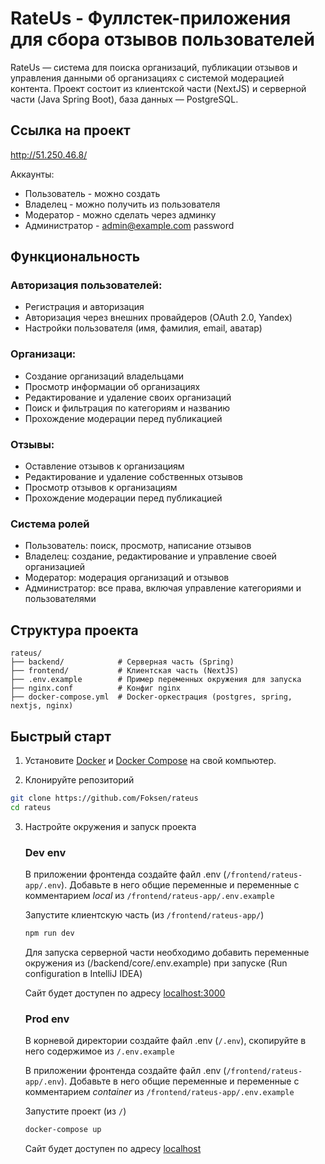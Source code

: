 # RateUs - Фуллстек-приложения для сбора отзывов пользователей

RateUs — система для поиска организаций, публикации отзывов и управления данными об организациях с системой модерацией контента. Проект состоит из клиентской части (NextJS) и серверной части (Java Spring Boot), база данных — PostgreSQL.

## Ссылка на проект

http://51.250.46.8/

Аккаунты:

* Пользователь - можно создать
* Владелец - можно получить из пользователя
* Модератор - можно сделать через админку
* Администратор - admin@example.com password

## Функциональность

### Авторизация пользователей:

- Регистрация и авторизация
- Авторизация через внешних провайдеров (OAuth 2.0, Yandex)
- Настройки пользователя (имя, фамилия, email, аватар)

### Организаци:

- Создание организаций владельцами
- Просмотр информации об организациях
- Редактирование и удаление своих организаций
- Поиск и фильтрация по категориям и названию
- Прохождение модерации перед публикацией

### Отзывы:

- Оставление отзывов к организациям
- Редактирование и удаление собственных отзывов
- Просмотр отзывов к организациям
- Прохождение модерации перед публикацией

### Система ролей

- Пользователь: поиск, просмотр, написание отзывов
- Владелец: создание, редактирование и управление своей организацией
- Модератор: модерация организаций и отзывов
- Администратор: все права, включая управление категориями и пользователями

## Структура проекта

```
rateus/
├── backend/            # Серверная часть (Spring)
├── frontend/           # Клиентская часть (NextJS)
├── .env.example        # Пример переменных окружения для запуска
├── nginx.conf          # Конфиг nginx
├── docker-compose.yml  # Docker-оркестрация (postgres, spring, nextjs, nginx)
```

## Быстрый старт

1. Установите [Docker](https://docs.docker.com/get-docker/) и [Docker Compose](https://docs.docker.com/compose/install/) на свой компьютер.

2. Клонируйте репозиторий

```bash
git clone https://github.com/Foksen/rateus
cd rateus
```

3. Настройте окружения и запуск проекта

   ### Dev env

   В приложении фронтенда создайте файл .env (`/frontend/rateus-app/.env`). Добавьте в него общие переменные и переменные с комментарием _local_ из `/frontend/rateus-app/.env.example`

   Запустите клиентскую часть (из `/frontend/rateus-app/`)

   ```bash
   npm run dev
   ```

   Для запуска серверной части необходимо добавить переменные окружения из (/backend/core/.env.example) при запуске (Run configuration в IntelliJ IDEA)

   Сайт будет доступен по адресу [localhost:3000](localhost:3000)

   ### Prod env

   В корневой директории создайте файл .env (`/.env`), скопируйте в него содержимое из `/.env.example`

   В приложении фронтенда создайте файл .env (`/frontend/rateus-app/.env`). Добавьте в него общие переменные и переменные с комментарием _container_ из `/frontend/rateus-app/.env.example`

   Запустите проект (из `/`)

   ```bash
   docker-compose up
   ```

   Сайт будет доступен по адресу [localhost](localhost)
